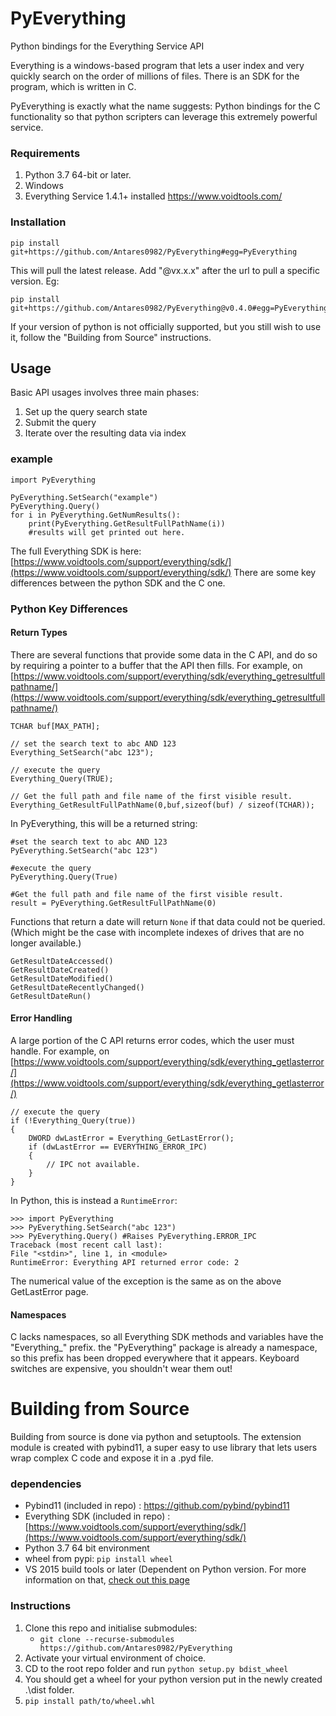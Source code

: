 # PyEverything
 Python bindings for the Everything Service API
 
Everything is a windows-based program that lets a user index and very quickly search on the order of millions of files.
There is an SDK for the program, which is written in C.
 
PyEverything is exactly what the name suggests: Python bindings for the C functionality so that python scripters can leverage this extremely powerful service.
 
### Requirements
 1. Python 3.7 64-bit or later.
 2. Windows
 3. Everything Service 1.4.1+ installed https://www.voidtools.com/

### Installation 

    pip install git+https://github.com/Antares0982/PyEverything#egg=PyEverything

This will pull the latest release. Add "@vx.x.x" after the url to pull a specific version. Eg:
    
    pip install git+https://github.com/Antares0982/PyEverything@v0.4.0#egg=PyEverything

If your version of python is not officially supported, but you still wish to use it, follow the "Building from Source" instructions.

## Usage
Basic API usages involves three main phases:
1. Set up the query search state
2. Submit the query
3. Iterate over the resulting data via index
### example

    import PyEverything

    PyEverything.SetSearch("example")
    PyEverything.Query()
    for i in PyEverything.GetNumResults():
        print(PyEverything.GetResultFullPathName(i))
        #results will get printed out here.

The full Everything SDK is here:   [https://www.voidtools.com/support/everything/sdk/](https://www.voidtools.com/support/everything/sdk/)
There are some key differences between the python SDK and the C one.

### Python Key Differences

#### Return Types
There are several functions that provide some data in the C API, and do so by requiring a pointer to a buffer that the API then fills.
For example, on [https://www.voidtools.com/support/everything/sdk/everything_getresultfullpathname/](https://www.voidtools.com/support/everything/sdk/everything_getresultfullpathname/)

    TCHAR buf[MAX_PATH];  
  
    // set the search text to abc AND 123  
    Everything_SetSearch("abc 123");  
  
    // execute the query  
    Everything_Query(TRUE);  
  
    // Get the full path and file name of the first visible result.  
    Everything_GetResultFullPathName(0,buf,sizeof(buf) / sizeof(TCHAR));
In PyEverything, this will be a returned string:

    #set the search text to abc AND 123  
    PyEverything.SetSearch("abc 123")
    
    #execute the query  
    PyEverything.Query(True)
    
    #Get the full path and file name of the first visible result.  
    result = PyEverything.GetResultFullPathName(0)

Functions that return a date will return `None` if that data could not be queried. (Which might be the case with incomplete indexes of drives that are no longer available.)

    GetResultDateAccessed()
    GetResultDateCreated()
    GetResultDateModified()
    GetResultDateRecentlyChanged()
    GetResultDateRun()

#### Error Handling
A large portion of the C API returns error codes, which the user must handle.
For example, on [https://www.voidtools.com/support/everything/sdk/everything_getlasterror/](https://www.voidtools.com/support/everything/sdk/everything_getlasterror/)

    // execute the query  
    if (!Everything_Query(true))  
    {  
	    DWORD dwLastError = Everything_GetLastError();  
	    if (dwLastError == EVERYTHING_ERROR_IPC)  
    	{  
		    // IPC not available.  
	    }  
    }
In Python, this is instead a `RuntimeError`:
    
    >>> import PyEverything
    >>> PyEverything.SetSearch("abc 123")
    >>> PyEverything.Query() #Raises PyEverything.ERROR_IPC
    Traceback (most recent call last):
    File "<stdin>", line 1, in <module>
    RuntimeError: Everything API returned error code: 2
The numerical value of the exception is the same as on the above GetLastError page.

#### Namespaces
C lacks namespaces, so all Everything SDK methods and variables have the "Everything_" prefix.
the "PyEverything" package is already a namespace, so this prefix has been dropped everywhere that it appears. Keyboard switches are expensive, you shouldn't wear them out!

# Building from Source

Building from source is done via python and setuptools. The extension module is created with pybind11, a super easy to use library that lets users wrap complex C code and expose it in a .pyd file.
### dependencies

 - Pybind11 (included in repo) : https://github.com/pybind/pybind11 
 - Everything SDK (included in repo) : [https://www.voidtools.com/support/everything/sdk/](https://www.voidtools.com/support/everything/sdk/) 
 - Python 3.7 64 bit environment
 - wheel from pypi: `pip install wheel`
 - VS 2015 build tools or later (Dependent on Python version. For more information on that, [check out this page](https://wiki.python.org/moin/WindowsCompilers)

### Instructions
1. Clone this repo and initialise submodules:
    * `git clone --recurse-submodules https://github.com/Antares0982/PyEverything`
2. Activate your virtual environment of choice.
3. CD to the root repo folder and run `python setup.py bdist_wheel`
4. You should get a wheel for your python version put in the newly created .\dist folder.
5. `pip install path/to/wheel.whl`
